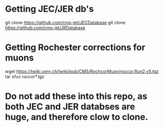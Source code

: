 # Getting JEC/JER db's

git clone https://github.com/cms-jet/JECDatabase
git clone https://github.com/cms-jet/JRDatabase

# Getting Rochester corrections for muons
wget https://twiki.cern.ch/twiki/pub/CMS/RochcorMuon/roccor.Run2.v5.tgz
tar xfvz roccor*.tgz

# Do not add these into this repo, as both JEC and JER databses are huge, and therefore clow to clone.
